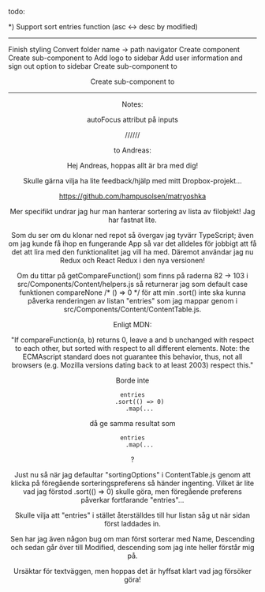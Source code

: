 todo:

*) Support sort entries function (asc <-> desc by modified)

--------

Finish styling <ContentTable>
Convert folder name -> path navigator
Create <Checkbox> component
Create <EntryMenu> sub-component to <Entry>
Add logo to sidebar
Add user information and sign out option to sidebar
Create <HeaderSearchBar> sub-component to <Header>
Create <HeaderBreadcrumbs> sub-component to <Header>

********
Notes: 

autoFocus attribut på inputs

//////

to Andreas:

Hej Andreas, hoppas allt är bra med dig!


Skulle gärna vilja ha lite feedback/hjälp med mitt Dropbox-projekt...

https://github.com/hampusolsen/matryoshka

Mer specifikt undrar jag hur man hanterar sortering av lista av filobjekt!
Jag har fastnat lite.

Som du ser om du klonar ned repot så övergav jag tyvärr TypeScript; även om jag kunde få ihop en
fungerande App så var det alldeles för jobbigt att få det att lira med den funktionalitet jag vill ha med.
Däremot användar jag nu Redux och React Redux i den nya versionen!

Om du tittar på getCompareFunction() som finns på raderna 82 -> 103 i src/Components/Content/helpers.js
så returnerar jag som default case funktionen compareNone /* () => 0 */ för att min .sort() inte ska kunna
påverka renderingen av listan "entries" som jag mappar genom i src/Components/Content/ContentTable.js.

Enligt MDN:

"If compareFunction(a, b) returns 0, leave a and b unchanged with respect to each other, 
but sorted with respect to all different elements. Note: the ECMAscript standard does not guarantee 
this behavior, thus, not all browsers (e.g. Mozilla versions dating back to at least 2003) respect this."

Borde inte 

	entries
		.sort(() => 0)
		.map(...
		
då ge samma resultat som 

	entries
		.map(...
		
?

Just nu så när jag defaultar "sortingOptions" i ContentTable.js genom att klicka på föregående sorteringspreferens
så händer ingenting. Vilket är lite vad jag förstod .sort(() => 0) skulle göra, men föregående preferens
påverkar fortfarande "entries"...

Skulle vilja att "entries" i stället återställdes till hur listan såg ut när sidan först laddades in.

Sen har jag även någon bug om man först sorterar med Name, Descending och sedan går över till Modified, descending
som jag inte heller förstår mig på.

Ursäktar för textväggen, men hoppas det är hyffsat klart vad jag försöker göra!


